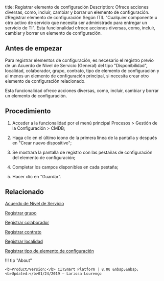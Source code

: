 title:  Registrar elemento de configuración
Description: Ofrece acciones diversas, como, incluir, cambiar y borrar un elemento de configuración. 
#Registrar elemento de configuración
Según ITIL "Cualquier componente u otro activo de servicio que necesita ser administrado para entregar un servicio de TI".
Esta funcionalidad ofrece acciones diversas, como, incluir, cambiar y borrar un elemento de configuración.

Antes de empezar
----------------

Para registrar elementos de configuración, es necesario el registro previo de un
Acuerdo de Nivel de Servicio (General) del tipo "Disponibilidad", localidad,
colaborador, grupo, contrato, tipo de elemento de configuración y al menos un
elemento de configuración principal, si necesita crear otro elemento de
configuración relacionado.

Esta funcionalidad ofrece acciones diversas, como, incluir, cambiar y borrar un
elemento de configuración.

Procedimiento
-------------

1.  Acceder a la funcionalidad por el menú principal Procesos \> Gestión de la
    Configuración \> CMDB;

2.  Haga clic en el último icono de la primera línea de la pantalla y después en
    "Crear nuevo dispositivo";

3.  Se mostrará la pantalla de registro con las pestañas de configuración del
    elemento de configuración;

4.  Completar los campos disponibles en cada pestaña;

5.  Hacer clic en "Guardar”.

Relacionado
----------------

[Acuerdo de Nivel de Servicio](/es-es/citsmart-esp-8/processes/service-level/use/service-level-agreement.html)

[Registrar grupo](/es-es/citsmart-esp-8/initial-settings/access-settings/user/register-groups.html)

[Registrar colaborador](/es-es/citsmart-esp-8/initial-settings/access-settings/user/register-employee.html)

[Registrar contrato](/es-es/citsmart-esp-8/additional-features/contract-management/use/register-contract.html)

[Registrar localidad](/es-es/citsmart-esp-8/platform-administration/region-and-language/register-locations.html)

[Registrar tipo de elemento de configuración](/es-es/citsmart-esp-8/processes/configuration/configuration/register-type-ic.html)

!!! tip "About"

    <b>Product/Version:</b> CITSmart Platform | 8.00 &nbsp;&nbsp;
    <b>Updated:</b>01/24/2019 – Larissa Lourenço
